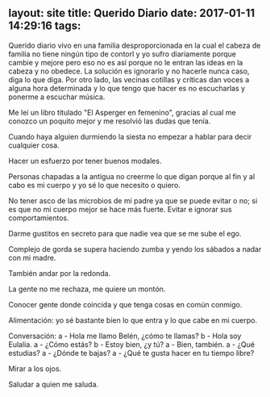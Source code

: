 ﻿layout: site
title: Querido Diario
date: 2017-01-11 14:29:16
tags:
---

Querido diario vivo en una familia desproporcionada en la cual el cabeza de familia no tiene ningún tipo de contorl y yo sufro diariamente porque cambie y mejore pero eso no es así porque no le entran las ideas en la cabeza y no obedece. La solución es ignorarlo y no hacerle nunca caso, diga lo que diga. Por otro lado, las vecinas cotillas y críticas dan voces a alguna hora determinada y lo que tengo que hacer es no escucharlas y ponerme a escuchar música.

Me leí un libro titulado "El Asperger en femenino", gracias al cual me conozco un poquito mejor y me resolvió las dudas que tenía.

Cuando haya alguien durmiendo la siesta no empezar a hablar para decir cualquier cosa.

Hacer un esfuerzo por tener buenos modales.

Personas chapadas a la antigua no creerme lo que digan porque al fin y al cabo es mi cuerpo y yo sé lo que necesito o quiero.

No tener asco de las microbios de mi padre ya que se puede evitar o no; si es que no mi cuerpo mejor se hace más fuerte. Evitar e ignorar sus comportamientos.

Darme gustitos en secreto para que nadie vea que se me sube el ego.

Complejo de gorda se supera haciendo zumba y yendo los sábados a nadar con mi madre.

También andar por la redonda.

La gente no me rechaza, me quiere un montón.

Conocer gente donde coincida y que tenga cosas en común conmigo.

Alimentación: yo sé bastante bien lo que entra y lo que cabe en mi cuerpo.

Conversación:
 a - Hola me llamo Belén, ¿cómo te llamas?
 b - Hola soy Eulalia.
 a - ¿Cómo estás?
 b - Estoy bien, ¿y tú?
 a - Bien, también.
 a - ¿Qué estudias?
 a - ¿Dónde te bajas?
 a - ¿Qué te gusta hacer en tu tiempo libre?

Mirar a los ojos.

Saludar a quien me saluda.  